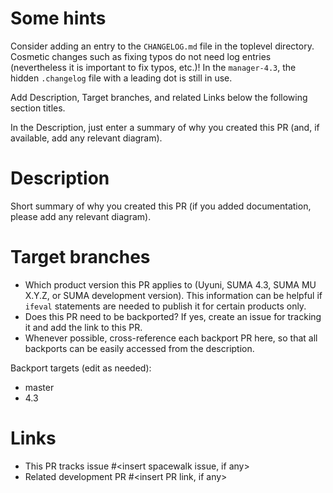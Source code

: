 # Some hints

Consider adding an entry to the `CHANGELOG.md` file in the toplevel directory.
Cosmetic changes such as fixing typos do not need log entries (nevertheless it is important to fix typos, etc.)!
In the `manager-4.3`, the hidden `.changelog` file with a leading dot is still in use.

Add Description, Target branches, and related Links below the following section titles.

In the Description, just enter a summary of why you created this PR (and, if available, add any relevant diagram).

# Description

Short summary of why you created this PR (if you added documentation, please add any relevant diagram).

# Target branches

* Which product version this PR applies to (Uyuni, SUMA 4.3, SUMA MU X.Y.Z, or SUMA development version).  This information can be helpful if `ifeval` statements are needed to publish it for certain products only.
* Does this PR need to be backported? If yes, create an issue for tracking it and add the link to this PR.
* Whenever possible, cross-reference each backport PR here, so that all backports can be easily accessed from the description.

Backport targets (edit as needed):

- master
- 4.3

# Links
- This PR tracks issue #<insert spacewalk issue, if any>
- Related development PR #<insert PR link, if any>
